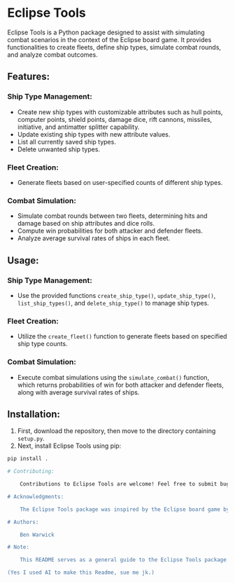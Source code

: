 # Eclipse Tools

Eclipse Tools is a Python package designed to assist with simulating combat scenarios in the context of the Eclipse board game. It provides functionalities to create fleets, define ship types, simulate combat rounds, and analyze combat outcomes.

## Features:

### Ship Type Management:
- Create new ship types with customizable attributes such as hull points, computer points, shield points, damage dice, rift cannons, missiles, initiative, and antimatter splitter capability.
- Update existing ship types with new attribute values.
- List all currently saved ship types.
- Delete unwanted ship types.

### Fleet Creation:
- Generate fleets based on user-specified counts of different ship types.

### Combat Simulation:
- Simulate combat rounds between two fleets, determining hits and damage based on ship attributes and dice rolls.
- Compute win probabilities for both attacker and defender fleets.
- Analyze average survival rates of ships in each fleet.

## Usage:

### Ship Type Management:
- Use the provided functions `create_ship_type()`, `update_ship_type()`, `list_ship_types()`, and `delete_ship_type()` to manage ship types.

### Fleet Creation:
- Utilize the `create_fleet()` function to generate fleets based on specified ship type counts.

### Combat Simulation:
- Execute combat simulations using the `simulate_combat()` function, which returns probabilities of win for both attacker and defender fleets, along with average survival rates of ships.

## Installation:

1. First, download the repository, then move to the directory containing `setup.py`.
2. Next, install Eclipse Tools using pip:

```bash
pip install .

# Contributing:

    Contributions to Eclipse Tools are welcome! Feel free to submit bug reports, feature requests, or pull requests on the project's GitHub repository.

# Acknowledgments:

    The Eclipse Tools package was inspired by the Eclipse board game by Touko Tahkokallio.

# Authors:

    Ben Warwick

# Note:

    This README serves as a general guide to the Eclipse Tools package. For detailed documentation on individual functions and classes, please refer to the inline comments within the source code files.

(Yes I used AI to make this Readme, sue me jk.)
